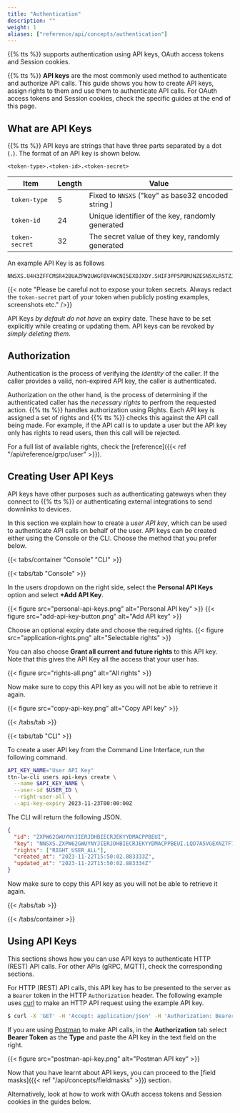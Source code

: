 ```yaml
---
title: "Authentication"
description: ""
weight: 1
aliases: ["reference/api/concepts/authentication"]
---
```


{{% tts %}} supports authentication using API keys, OAuth access tokens and Session cookies.

<!--more-->

{{% tts %}} **API keys** are the most commonly used method to authenticate and authorize API calls. This guide shows you how to create API keys, assign rights to them and use them to authenticate API calls. For OAuth access tokens and Session cookies, check the specific guides at the end of this page.

## What are API Keys

{{% tts %}} API keys are strings that have three parts separated by a dot (`.`). The format of an API key is shown below.

```
<token-type>.<token-id>.<token-secret>
```

<div class="fixed-table table-auth-key">

| Item           | Length | Value                                              |
| -------------- | ------ | -------------------------------------------------- |
| `token-type`   | 5      | Fixed to `NNSXS` ("key" as base32 encoded string ) |
| `token-id`     | 24     | Unique identifier of the key, randomly generated   |
| `token-secret` | 32     | The secret value of they key, randomly generated   |

</div>

An example API Key is as follows

```
NNSXS.U4H3ZFFCMSR42BUAZPW2UWGFBV4WCNI5EXDJXDY.SHIF3PP5PBMJNZESN5XLR5TZJTJUIGKVUTM2I22IVBUVCD6VIQIA
```

{{< note "Please be careful not to expose your token secrets. Always redact the `token-secret` part of your token when publicly posting examples, screenshots etc." />}}

API Keys _by default do not have_ an expiry date. These have to be set explicitly while creating or updating them. API keys can be revoked by _simply deleting them_.

## Authorization

Authentication is the process of verifying the _identity_ of the caller. If the caller provides a valid, non-expired API key, the caller is authenticated.

Authorization on the other hand, is the process of determining if the authenticated caller has the _necessary rights_ to perfrom the requested action. {{% tts %}} handles authorization using Rights. Each API key is assigned a set of rights and {{% tts %}} checks this against the API call being made. For example, if the API call is to update a user but the API key only has rights to read users, then this call will be rejected.

For a full list of available rights, check the [reference]({{< ref "/api/reference/grpc/user" >}}).

## Creating User API Keys

API keys have other purposes such as authenticating gateways when they connect to {{% tts %}} or authenticating external integrations to send downlinks to devices.

In this section we explain how to create a _user API key_, which can be used to authenticate API calls on behalf of the user. API keys can be created either using the Console or the CLI. Choose the method that you prefer below.

{{< tabs/container "Console" "CLI" >}}

{{< tabs/tab "Console" >}}

In the users dropdown on the right side, select the **Personal API Keys** option and select **+Add API Key**.

{{< figure src="personal-api-keys.png" alt="Personal API key" >}}
{{< figure src="add-api-key-button.png" alt="Add API key" >}}

Choose an optional expiry date and choose the required rights.
{{< figure src="application-rights.png" alt="Selectable rights" >}}

You can also choose **Grant all current and future rights** to this API key. Note that this gives the API Key all the access that your user has.

{{< figure src="rights-all.png" alt="All rights" >}}

Now make sure to copy this API key as you will not be able to retrieve it again.

{{< figure src="copy-api-key.png" alt="Copy API key" >}}

{{< /tabs/tab >}}

{{< tabs/tab "CLI" >}}

To create a user API key from the Command Line Interface, run the following command.

```bash
API_KEY_NAME="User API Key"
ttn-lw-cli users api-keys create \
  --name $API_KEY_NAME \
  --user-id $USER_ID \
  --right-user-all \
  --api-key-expiry 2023-11-23T00:00:00Z
```

The CLI will return the following JSON.

```json
{
  "id": "ZXPW62GWUYNYJIERJDHBIECRJEKYYDMACPPBEUI",
  "key": "NNSXS.ZXPW62GWUYNYJIERJDHBIECRJEKYYDMACPPBEUI.LQD7A5VGEXNZ7F7PNTVUPMPDEB5XBJMTIH6ESUEE622VU2FQVESA",
  "rights": ["RIGHT_USER_ALL"],
  "created_at": "2023-11-22T15:50:02.883333Z",
  "updated_at": "2023-11-22T15:50:02.883334Z"
}
```

Now make sure to copy this API key as you will not be able to retrieve it again.

{{< /tabs/tab >}}

{{< /tabs/container >}}

## Using API Keys

This sections shows how you can use API keys to authenticate HTTP (REST) API calls. For other APIs (gRPC, MQTT), check the corresponding sections.

For HTTP (REST) API calls, this API key has to be presented to the server as a `Bearer` token in the HTTP `Authorization` header. The following example uses [curl](https://curl.se/) to make an HTTP API request using the example API key.

```bash
$ curl -X 'GET' -H 'Accept: application/json' -H 'Authorization: Bearer NNSXS.U4H3ZFFCMSR42BUAZPW2UWGFBV4WCNI5EXDJXDY.SHIF3PP5PBMJNZESN5XLR5TZJTJUIGKVUTM2I22IVBUVCD6VIQIA' 'https://thethings.example.com/api/v3/applications/<application_id>/devices/<device_id>'
```

If you are using [Postman](https://www.postman.com/) to make API calls, in the **Authorization** tab select **Bearer Token** as the **Type** and paste the API key in the text field on the right.

{{< figure src="postman-api-key.png" alt="Postman API key" >}}

Now that you have learnt about API keys, you can proceed to the [field masks]({{< ref "/api/concepts/fieldmasks" >}}) section.

Alternatively, look at how to work with OAuth access tokens and Session cookies in the guides below.
